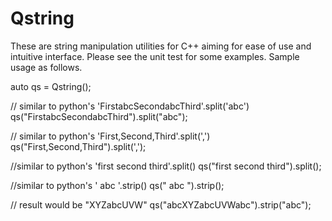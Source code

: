 # Qstring
These are string manipulation utilities for C++ aiming for ease of use and intuitive interface. Please see the unit test for some examples. Sample usage as follows.


auto qs = Qstring();


// similar to python's 'FirstabcSecondabcThird'.split('abc')
qs("FirstabcSecondabcThird").split("abc");


// similar to python's 'First,Second,Third'.split(',')
qs("First,Second,Third").split(',');


//similar to python's 'first second third'.split()
qs("first second third").split();

//similar to python's '   abc   '.strip()
qs("   abc   ").strip();


// result would be "XYZabcUVW"
qs("abcXYZabcUVWabc").strip("abc");
